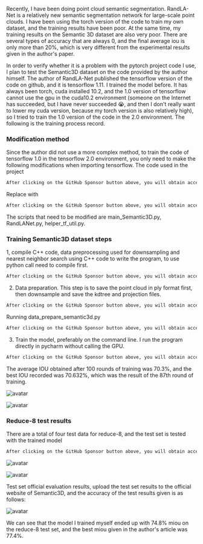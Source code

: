Recently, I have been doing point cloud semantic segmentation. RandLA-Net is a relatively new semantic segmentation network for large-scale point clouds. I have been using the torch version of the code to train my own dataset, and the training results have been poor. At the same time, my training results on the Semantic 3D dataset are also very poor. There are several types of accuracy that are always 0, and the final average iou is only more than 20%, which is very different from the experimental results given in the author's paper. 

 In order to verify whether it is a problem with the pytorch project code I use, I plan to test the Semantic3D dataset on the code provided by the author himself. The author of RandLA-Net published the tensorflow version of the code on github, and it is tensorflow 1.11. I trained the model before. It has always been torch, cuda installed 10.2, and the 1.0 version of tensorflow cannot use the gpu in the cuda10.2 environment (someone on the Internet has succeeded, but I have never succeeded 😭, and then I don't really want to lower my cuda version, because my torch version is also relatively high), so I tried to train the 1.0 version of the code in the 2.0 environment. The following is the training process record. 

###  Modification method 

 Since the author did not use a more complex method, to train the code of tensorflow 1.0 in the tensorflow 2.0 environment, you only need to make the following modifications when importing tensorflow. The code used in the project 

  ```python  
After clicking on the GitHub Sponsor button above, you will obtain access permissions to my private code repository ( https://github.com/slowlon/my_code_bar ) to view this blog code. By searching the code number of this blog, you can find the code you need, code number is: 2024020309573766452
  ```  
 Replace with 

  ```python  
After clicking on the GitHub Sponsor button above, you will obtain access permissions to my private code repository ( https://github.com/slowlon/my_code_bar ) to view this blog code. By searching the code number of this blog, you can find the code you need, code number is: 2024020309573766452
  ```  
 The scripts that need to be modified are main_Semantic3D.py, RandLANet.py, helper_tf_util.py. 

###  Training Semantic3D dataset steps 

 1, compile C++ code, data preprocessing used for downsampling and nearest neighbor search using C++ code to write the program, to use python call need to compile first. 

  ```python  
After clicking on the GitHub Sponsor button above, you will obtain access permissions to my private code repository ( https://github.com/slowlon/my_code_bar ) to view this blog code. By searching the code number of this blog, you can find the code you need, code number is: 2024020309573766452
  ```  
 2. Data preparation. This step is to save the point cloud in ply format first, then downsample and save the kdtree and projection files. 

  ```python  
After clicking on the GitHub Sponsor button above, you will obtain access permissions to my private code repository ( https://github.com/slowlon/my_code_bar ) to view this blog code. By searching the code number of this blog, you can find the code you need, code number is: 2024020309573766452
  ```  
 Running data_prepare_semantic3d.py 

  ```python  
After clicking on the GitHub Sponsor button above, you will obtain access permissions to my private code repository ( https://github.com/slowlon/my_code_bar ) to view this blog code. By searching the code number of this blog, you can find the code you need, code number is: 2024020309573766452
  ```  
 3. Train the model, preferably on the command line. I run the program directly in pycharm without calling the GPU. 

  ```python  
After clicking on the GitHub Sponsor button above, you will obtain access permissions to my private code repository ( https://github.com/slowlon/my_code_bar ) to view this blog code. By searching the code number of this blog, you can find the code you need, code number is: 2024020309573766452
  ```  
 The average IOU obtained after 100 rounds of training was 70.3%, and the best IOU recorded was 70.632%, which was the result of the 87th round of training. 

 ![avatar]( 2058b9d6d0e644dea574764ea897a678.png) 

 ![avatar]( 2b8d2493f7904b6aaddc5c5c509836bf.png) 

###  Reduce-8 test results 

 There are a total of four test data for reduce-8, and the test set is tested with the trained model 

  ```python  
After clicking on the GitHub Sponsor button above, you will obtain access permissions to my private code repository ( https://github.com/slowlon/my_code_bar ) to view this blog code. By searching the code number of this blog, you can find the code you need, code number is: 2024020309573766452
  ```  
 ![avatar]( 60122400b38843fc90f362e493cb6c49.png) 

 ![avatar]( 063f58a26ae24c1f90fb30bac06a8be2.png) 

 Test set official evaluation results, upload the test set results to the official website of Semantic3D, and the accuracy of the test results given is as follows: 

 ![avatar]( 4629701e016245b48be2f62ff114b4fb.png) 

 We can see that the model I trained myself ended up with 74.8% miou on the reduce-8 test set, and the best miou given in the author's article was 77.4%. 

